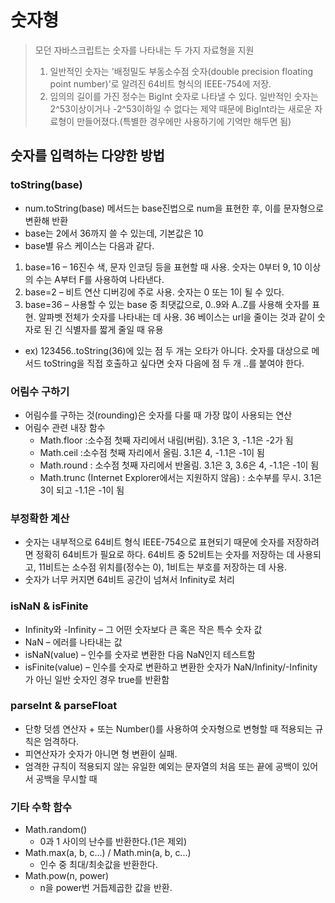 # 숫자형
> 모던 자바스크립트는 숫자를 나타내는 두 가지 자료형을 지원
> 1. 일반적인 숫자는 '배정밀도 부동소수점 숫자(double precision floating point number)'로 알려진 64비트 형식의 IEEE-754에 저장.
> 1. 임의의 길이를 가진 정수는 BigInt 숫자로 나타낼 수 있다. 일반적인 숫자는 2^53이상이거나 -2^53이하일 수 없다는 제약 때문에 BigInt라는 새로운 자료형이 만들어졌다.(특별한 경우에만 사용하기에 기억만 해두면 됨)

## 숫자를 입력하는 다양한 방법

### toString(base)
- num.toString(base) 메서드는 base진법으로 num을 표현한 후, 이를 문자형으로 변환해 반환
- base는 2에서 36까지 쓸 수 있는데, 기본값은 10
- base별 유스 케이스는 다음과 같다.

1. base=16 – 16진수 색, 문자 인코딩 등을 표현할 때 사용. 숫자는 0부터 9, 10 이상의 수는 A부터 F를 사용하여 나타낸다.
1. base=2 – 비트 연산 디버깅에 주로 사용. 숫자는 0 또는 1이 될 수 있다.
1. base=36 – 사용할 수 있는 base 중 최댓값으로, 0..9와 A..Z를 사용해 숫자를 표현. 알파벳 전체가 숫자를 나타내는 데 사용. 36 베이스는 url을 줄이는 것과 같이 숫자로 된 긴 식별자를 짧게 줄일 때 유용

- ex) 123456..toString(36)에 있는 점 두 개는 오타가 아니다. 숫자를 대상으로 메서드 toString을 직접 호출하고 싶다면 숫자 다음에 점 두 개 ..를 붙여야 한다.

### 어림수 구하기
- 어림수를 구하는 것(rounding)은 숫자를 다룰 때 가장 많이 사용되는 연산
- 어림수 관련 내장 함수
    - Math.floor :소수점 첫째 자리에서 내림(버림). 3.1은 3, -1.1은 -2가 됨
    - Math.ceil :소수점 첫째 자리에서 올림. 3.1은 4, -1.1은 -1이 됨
    - Math.round : 소수점 첫째 자리에서 반올림. 3.1은 3, 3.6은 4, -1.1은 -1이 됨
    - Math.trunc (Internet Explorer에서는 지원하지 않음) : 소수부를 무시. 3.1은 3이 되고 -1.1은 -1이 됨

### 부정확한 계산
- 숫자는 내부적으로 64비트 형식 IEEE-754으로 표현되기 때문에 숫자를 저장하려면 정확히 64비트가 필요로 하다. 64비트 중 52비트는 숫자를 저장하는 데 사용되고, 11비트는 소수점 위치를(정수는 0), 1비트는 부호를 저장하는 데 사용.
- 숫자가 너무 커지면 64비트 공간이 넘쳐서 Infinity로 처리

### isNaN & isFinite
- Infinity와 -Infinity – 그 어떤 숫자보다 큰 혹은 작은 특수 숫자 값
- NaN – 에러를 나타내는 값
- isNaN(value) – 인수를 숫자로 변환한 다음 NaN인지 테스트함
- isFinite(value) – 인수를 숫자로 변환하고 변환한 숫자가 NaN/Infinity/-Infinity가 아닌 일반 숫자인 경우 true를 반환함

### parseInt & parseFloat
- 단항 덧셈 연산자 + 또는 Number()를 사용하여 숫자형으로 변형할 때 적용되는 규칙은 엄격하다.
- 피연산자가 숫자가 아니면 형 변환이 실패.
- 엄격한 규칙이 적용되지 않는 유일한 예외는 문자열의 처음 또는 끝에 공백이 있어서 공백을 무시할 때

### 기타 수학 함수
- Math.random()
    - 0과 1 사이의 난수를 반환한다.(1은 제외)
- Math.max(a, b, c...) / Math.min(a, b, c...)
    - 인수 중 최대/최솟값을 반환한다.
- Math.pow(n, power)
    - n을 power번 거듭제곱한 값을 반환.